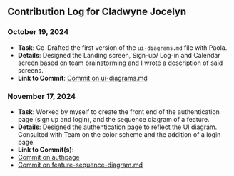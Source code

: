 ## Contribution Log for Cladwyne Jocelyn

### October 19, 2024
- **Task**: Co-Drafted the first version of the `ui-diagrams.md` file with Paola.
- **Details**: Designed the Landing screen, Sign-up/ Log-in and Calendar screen based on team brainstorming and I wrote a description  of said screens.
- **Link to Commit**: [Commit on ui-diagrams.md](https://github.com/tannneer/CS326-GroupProject/blob/0c6390ee60cee33bce3ad23c67dc1e2f40bf6fb2/team/markdowns/ui-diagrams.md)


### November 17, 2024
- **Task**: Worked by myself to create the front end of the authentication page (sign up and login), and the sequence diagram of a feature.
- **Details**: Designed the authentication page to reflect the UI diagram. Consulted with Team on the color scheme and the addition of a login page. 
- **Link to Commit(s)**:
- [Commit on authpage](https://github.com/tannneer/CS326-GroupProject/tree/main/frontend/pages/authpage)
- [Commit on feature-sequence-diagram.md](https://github.com/tannneer/CS326-GroupProject/blob/main/team/m3/cladwyne-jocelyn/feature-sequence-diagram.md)
 



